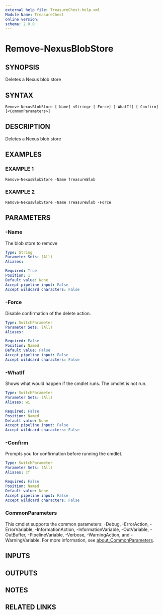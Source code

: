 ```yaml
---
external help file: TreasureChest-help.xml
Module Name: TreasureChest
online version:
schema: 2.0.0
---
```


# Remove-NexusBlobStore

## SYNOPSIS
Deletes a Nexus blob store

## SYNTAX

```
Remove-NexusBlobStore [-Name] <String> [-Force] [-WhatIf] [-Confirm] [<CommonParameters>]
```

## DESCRIPTION
Deletes a Nexus blob store

## EXAMPLES

### EXAMPLE 1
```
Remove-NexusBlobStore -Name TreasureBlob
```

### EXAMPLE 2
```
Remove-NexusBlobStore -Name TreasureBlob -Force
```

## PARAMETERS

### -Name
The blob store to remove

```yaml
Type: String
Parameter Sets: (All)
Aliases:

Required: True
Position: 1
Default value: None
Accept pipeline input: False
Accept wildcard characters: False
```

### -Force
Disable confirmation of the delete action.

```yaml
Type: SwitchParameter
Parameter Sets: (All)
Aliases:

Required: False
Position: Named
Default value: False
Accept pipeline input: False
Accept wildcard characters: False
```

### -WhatIf
Shows what would happen if the cmdlet runs.
The cmdlet is not run.

```yaml
Type: SwitchParameter
Parameter Sets: (All)
Aliases: wi

Required: False
Position: Named
Default value: None
Accept pipeline input: False
Accept wildcard characters: False
```

### -Confirm
Prompts you for confirmation before running the cmdlet.

```yaml
Type: SwitchParameter
Parameter Sets: (All)
Aliases: cf

Required: False
Position: Named
Default value: None
Accept pipeline input: False
Accept wildcard characters: False
```

### CommonParameters
This cmdlet supports the common parameters: -Debug, -ErrorAction, -ErrorVariable, -InformationAction, -InformationVariable, -OutVariable, -OutBuffer, -PipelineVariable, -Verbose, -WarningAction, and -WarningVariable. For more information, see [about_CommonParameters](http://go.microsoft.com/fwlink/?LinkID=113216).

## INPUTS

## OUTPUTS

## NOTES

## RELATED LINKS
